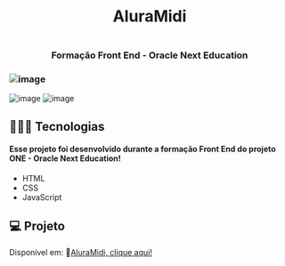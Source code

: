 <h1 align="center"> AluraMidi </h1>

<h3 align="center">
<br>Formação Front End - Oracle Next Education<br/>
</h3>

### ![image](https://github.com/marostegaf/AluraMidi/assets/103620713/21d7cde8-e207-4a89-9332-b55f976577d2)
![image](https://github.com/marostegaf/AluraMidi/assets/103620713/64e6ac7c-89ad-4e0e-8cb5-e69475cca324)
![image](https://github.com/marostegaf/AluraMidi/assets/103620713/26a5ebbc-92dc-4bda-a130-10a89714b1b9)



## 🧑🏻‍💻 Tecnologias
#### Esse projeto foi desenvolvido durante a formação Front End do projeto ONE - Oracle Next Education!
- HTML
- CSS
- JavaScript

## 💻 Projeto
Disponível em: 🔗[AluraMidi, clique aqui!](https://aluramidi-mm.vercel.app/)</br>

